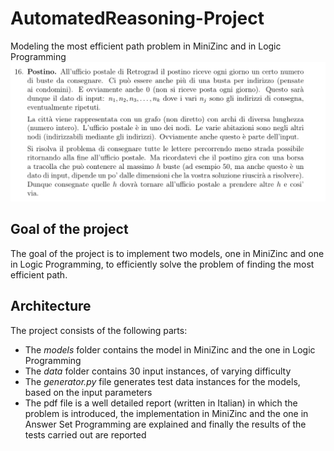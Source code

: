 # AutomatedReasoning-Project
Modeling the most efficient path problem in MiniZinc and in Logic Programming
![testo alt](/descrizione_problema.png "Detailed description of the problem to be modeled")
## Goal of the project

The goal of the project is to implement two models, one in MiniZinc and one in Logic Programming, to efficiently solve the problem of finding the most efficient path.

## Architecture

The project consists of the following parts:
* The *models* folder contains the model in MiniZinc and the one in Logic Programming
* The *data* folder contains 30 input instances, of varying difficulty
* The *generator.py* file generates test data instances for the models, based on the input parameters
* The pdf file is a well detailed report (written in Italian) in which the problem is introduced, the implementation in MiniZinc and the one in Answer Set Programming are explained and finally the results of the tests carried out are reported
